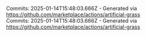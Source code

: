 Commits: 2025-01-14T15:48:03.666Z - Generated via https://github.com/marketplace/actions/artificial-grass
<br>
Commits: 2025-01-14T15:48:03.666Z - Generated via https://github.com/marketplace/actions/artificial-grass
<br>
